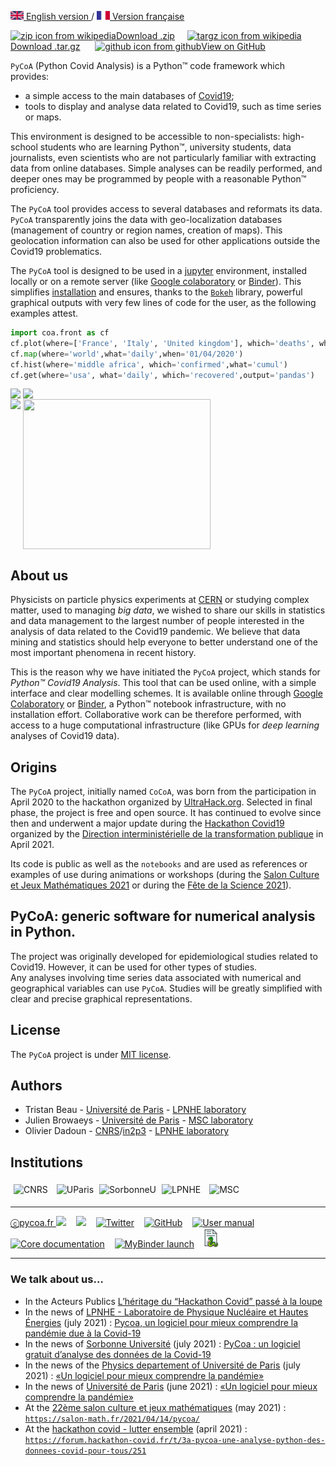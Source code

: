 [<img src="fig/UK.png" height="14px" alt="UK flag"> English  version ](http://www.pycoa.fr/index) /
[ <img src="fig/FR.png" height="14px" alt="FR flag"> Version française ](http://www.pycoa.fr/indexFR)

<section id="downloads" class="clearfix">
  <a href="https://github.com/coa-project/pycoa/archive/main.zip" id="download-zip" class="button" target=_blank><span><img src="https://upload.wikimedia.org/wikipedia/commons/9/9c/The_Unarchiver_zip.png" height="25px" align="bottom" alt="zip icon from wikipedia">Download .zip</span></a>&nbsp;&nbsp;&nbsp;&nbsp;
  <a href="https://github.com/coa-project/pycoa/archive/main.tar.gz" id="download-tar-gz" class="button" target=_blank><span>
    <img src="https://upload.wikimedia.org/wikipedia/commons/e/e4/Tar_gz_archive_icon.svg" height="25px" align="bottom" alt="targz icon from wikipedia">Download .tar.gz</span></a>
  &nbsp;&nbsp;&nbsp;&nbsp;
  <a href="https://github.com/coa-project/pycoa/tree/main" id="view-on-github" class="button" target=_blank><span><img src="https://github.githubassets.com/images/modules/logos_page/GitHub-Mark.png" height="25px" align="bottom" alt="github icon from github">View on GitHub</span></a>
</section>

<!--center>
<iframe id="mobilehide" height="460" width="580" src="fig/pycoa_v2.10_mapFranceVariant.html" frameborder="0"></iframe>
</center-->

`PyCoA` (Python Covid Analysis) is a Python™ code framework which provides:
- a simple access to the main databases of <a href="https://www.who.int/fr/emergencies/diseases/novel-coronavirus-2019/question-and-answers-hub">Covid19</a>;
- tools to display and analyse data related to Covid19, such as time series or maps.

This environment is designed to be accessible to non-specialists: high-school students who are learning Python™, university students, data journalists, even scientists who are not particularly familiar with extracting data from online databases. Simple analyses can be readily performed, and deeper ones may be programmed by people with a reasonable Python™ proficiency.

The `PyCoA` tool provides access to several databases and reformats its data. `PyCoA` transparently joins the data with geo-localization databases (management of country or region names, creation of maps). This geolocation information can also be used for other applications outside the Covid19 problematics.

The `PyCoA` tool is designed to be used in a [jupyter](https://jupyter.org/) environment, installed locally or on a remote server (like [Google colaboratory](https://colab.research.google.com/) or [Binder](https://mybinder.org/)). This simplifies [installation](https://github.com/coa-project/pycoa/wiki/Install) and ensures, thanks to the [`Bokeh`](https://bokeh.org/) library, powerful graphical outputs with very few lines of code for the user, as the following examples attest.

```python
import coa.front as cf
cf.plot(where=['France', 'Italy', 'United kingdom'], which='deaths', what='cumul')
cf.map(where='world',what='daily',when='01/04/2020')
cf.hist(where='middle africa', which='confirmed',what='cumul')
cf.get(where='usa', what='daily', which='recovered',output='pandas')
```
<img src="https://raw.githubusercontent.com/wiki/coa-project/pycoa/figs/pycoa_plot_example.png" height="240" align=top />
<img src="https://raw.githubusercontent.com/wiki/coa-project/pycoa/figs/pycoa_map_example.png" height="240" align=top />
<br/>
<img src="https://raw.githubusercontent.com/wiki/coa-project/pycoa/figs/pycoa_hist_example.png" height="240" align=top />
<img src="https://raw.githubusercontent.com/wiki/coa-project/pycoa/figs/pycoa_get_example.png" height="240" width="300" align=top />

## About us

Physicists on particle physics experiments at [CERN](https://home.cern/) or studying complex matter, used to managing _big data_, we wished to share our skills in statistics and data management to the largest number of people interested in the analysis of data related to the Covid19 pandemic. We believe that data mining and statistics should help everyone to better understand one of the most important phenomena in recent history.

This is the reason why we have initiated the `PyCoA` project, which stands for _Python™ Covid19 Analysis_. This tool that can be used online, with a simple interface and clear modelling schemes. It is available online through [Google Colaboratory](https://colab.research.google.com/) or [Binder](https://mybinder.org/), a Python™ notebook infrastructure, with no installation effort. Collaborative work can be therefore performed, with access to a huge computational infrastructure (like GPUs for _deep learning_ analyses of Covid19 data).

## Origins

The `PyCoA` project, initially named `CoCoA`, was born from the participation in April 2020 to the hackathon organized by [UltraHack.org](https://ultrahack.org/covid-19datahack).
Selected in final phase, the project is free and open source. It has continued to evolve since then and underwent a major update during the [Hackathon Covid19](https://hackathon-covid.fr) organized by the [Direction interministérielle de la transformation publique](https://www.modernisation.gouv.fr/) in April 2021.

Its code is public as well as the `notebooks` and are used as references or examples of use during animations or workshops (during the [Salon Culture et Jeux Mathématiques 2021](https://salon-math.fr/) or during the [Fête de la Science 2021](https://www.fetedelascience.fr/)).

## PyCoA: generic software for numerical analysis in Python.
The project was originally developed for epidemiological studies related to Covid19. However, it can be used for other types of studies.   
Any analyses involving time series data associated with numerical and geographical variables can use `PyCoA`. Studies will be greatly simplified with clear and precise graphical representations.    


## License

The `PyCoA` project is under [MIT license](https://github.com/coa-project/pycoa/blob/main/LICENSE).

## Authors

* Tristan Beau - [Université de Paris](http://u-paris.fr) - [LPNHE laboratory](http://lpnhe.in2p3.fr/)
* Julien Browaeys - [Université de Paris](http://u-paris.fr) - [MSC laboratory](http://www.msc.univ-paris-diderot.fr/)
* Olivier Dadoun - [CNRS](http://cnrs.fr)/[in2p3](https://www.in2p3.cnrs.fr/) - [LPNHE laboratory](http://lpnhe.in2p3.fr/)

## Institutions
<div class="row">
    <img src="https://raw.githubusercontent.com/wiki/coa-project/pycoa/figs/logoCNRS.jpg" alt="CNRS" style="height:45px; padding: 5px;" />
    <img src="https://raw.githubusercontent.com/wiki/coa-project/pycoa/figs/Universite_Paris_logo_horizontal.jpg" alt="UParis" style="height:45px; padding: 5px;" />
    <img src="https://raw.githubusercontent.com/wiki/coa-project/pycoa/figs/logo_sorbonne_U.png" alt="SorbonneU" style="height:45px;" />
    <img src="https://raw.githubusercontent.com/wiki/coa-project/pycoa/figs/logo_LPNHE_web_bleu_2011.gif" alt="LPNHE" style="height:45px; padding: 5px;" />
    <img src="http://www.msc.univ-paris-diderot.fr/plugins/kitcnrs/images/logo_msc.jpg" alt="MSC" style="height:45px; padding: 5px;" />
</div>

***
[ⓒpycoa.fr <img src='https://raw.githubusercontent.com/wiki/coa-project/pycoa/figs/world-wide-web.png' height='25px' />](http://www.pycoa.fr) &nbsp;&nbsp;
[<img src='https://raw.githubusercontent.com/wiki/coa-project/pycoa/figs/email.png' height='25px' align='bottom' />](mailto:support@pycoa.fr) &nbsp;&nbsp;
[<img src='https://raw.githubusercontent.com/wiki/coa-project/pycoa/figs/twitter.png' height='25px' alt='Twitter'  />](https://twitter.com/pycoa_fr) &nbsp;&nbsp;
[<img src='https://raw.githubusercontent.com/wiki/coa-project/pycoa/figs/github.png' height='25px' alt='GitHub' />](https://github.com/coa-project/pycoa) &nbsp;&nbsp;
[<img src='https://raw.githubusercontent.com/wiki/coa-project/pycoa/figs/information.png' height='25px' alt='User manual' />](https://github.com/coa-project/pycoa/wiki) &nbsp;&nbsp;
[<img src='https://raw.githubusercontent.com/wiki/coa-project/pycoa/figs/manual.png' height='25px' alt='Core documentation' />](https://www.pycoa.fr/doc) &nbsp;&nbsp;
[<img src='https://raw.githubusercontent.com/wiki/coa-project/pycoa/figs/mybinder.png' height='20px' alt='MyBinder launch' />](https://mybinder.org/v2/gh/coa-project/pycoa/dev)&nbsp;&nbsp;
[<img src='https://raw.githubusercontent.com/coa-project/coa-project.github.io/main/doc/pdoc.png' height='30px' alt='Documentation' />](https://pdoc3.github.io/pdoc/index.html)

***
### We talk about us…
* In the Acteurs Publics [L’héritage du “Hackathon Covid” passé à la loupe](https://www.acteurspublics.fr/articles/lheritage-du-hackathon-covid-passe-a-la-loupe)
* In the news of [LPNHE - Laboratoire de Physique Nucléaire et Hautes Énergies](https://lpnhe.in2p3.fr/) (july 2021) : [Pycoa, un logiciel pour mieux comprendre la pandémie due à la Covid-19 ](https://lpnhe.in2p3.fr/spip.php?article1596)
* In the news of [Sorbonne Université](https://www.sorbonne-universite.fr) (july 2021) : [PyCoa : un logiciel gratuit d’analyse des données de la Covid-19](https://www.sorbonne-universite.fr/actualites/pycoa-un-logiciel-gratuit-danalyse-des-donnees-de-la-covid-19)
* In the news of the [Physics departement of Université de Paris](https://physique.u-paris.fr) (july 2021) : [«Un logiciel pour mieux comprendre la pandémie»](https://physique.u-paris.fr/actualites/un-logiciel-pycoa-pour-mieux-comprendre-la-pandemie)
* In the news of [Université de Paris](http://u-paris.fr) (june 2021) : [«Un logiciel pour mieux comprendre la pandémie»](https://u-paris.fr/un-logiciel-pour-mieux-comprendre-la-pandemie/)
* At the [22ème salon culture et jeux mathématiques](https://salon-math.fr) (may 2021) :
[`https://salon-math.fr/2021/04/14/pycoa/`](https://salon-math.fr/2021/04/14/pycoa/)
* At the [hackathon covid - lutter ensemble](https://hackathon-covid.fr) (april 2021) : [`https://forum.hackathon-covid.fr/t/3a-pycoa-une-analyse-python-des-donnees-covid-pour-tous/251`](https://forum.hackathon-covid.fr/t/3a-pycoa-une-analyse-python-des-donnees-covid-pour-tous/251)
